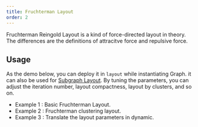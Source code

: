 ```yaml
---
title: Fruchterman Layout
order: 2
---
```


Fruchterman Reingold Layout is a kind of force-directed layout in theory. The differences are the definitions of attracitve force and repulsive force.

## Usage

As the demo below, you can deploy it in `layout` while instantiating Graph. it can also be used for [Subgraph Layout](/zh/docs/manual/middle/layout/#%E5%AD%90%E5%9B%BE%E5%B8%83%E5%B1%80). By tuning the parameters, you can adjust the iteration number, layout compactness, layout by clusters, and so on. 

- Example 1 : Basic Fruchterman Layout.
- Example 2 : Fruchterman clustering layout.
- Example 3 : Translate the layout parameters in dynamic.